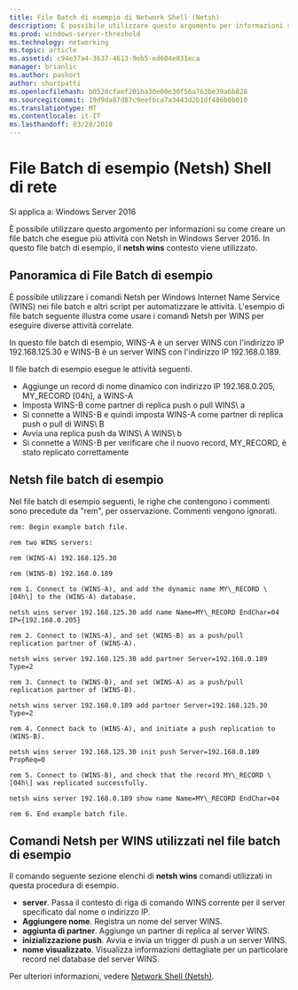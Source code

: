 ```yaml
---
title: File Batch di esempio di Network Shell (Netsh)
description: È possibile utilizzare questo argomento per informazioni su come creare un file batch che esegue più attività di utilizzo di Netsh in Windows Server 2016.
ms.prod: windows-server-threshold
ms.technology: networking
ms.topic: article
ms.assetid: c94e37a4-3637-4613-9eb5-ed604e831eca
manager: brianlic
ms.author: pashort
author: shortpatti
ms.openlocfilehash: b0528cfaef201ba30e00e30f56a763be39a6b828
ms.sourcegitcommit: 19d9da87d87c9eefbca7a3443d2b1df486b0b010
ms.translationtype: MT
ms.contentlocale: it-IT
ms.lasthandoff: 03/28/2018
---
```

# <a name="network-shell-netsh-example-batch-file"></a>File Batch di esempio \(Netsh\) Shell di rete

Si applica a: Windows Server 2016

È possibile utilizzare questo argomento per informazioni su come creare un file batch che esegue più attività con Netsh in Windows Server 2016. In questo file batch di esempio, il **netsh wins** contesto viene utilizzato.

## <a name="example-batch-file-overview"></a>Panoramica di File Batch di esempio

È possibile utilizzare i comandi Netsh per Windows Internet Name Service \(WINS\) nei file batch e altri script per automatizzare le attività. L'esempio di file batch seguente illustra come usare i comandi Netsh per WINS per eseguire diverse attività correlate.

In questo file batch di esempio, WINS\-A è un server WINS con l'indirizzo IP 192.168.125.30 e WINS\-B è un server WINS con l'indirizzo IP 192.168.0.189.

Il file batch di esempio esegue le attività seguenti.

- Aggiunge un record di nome dinamico con indirizzo IP 192.168.0.205, MY\_RECORD \[04h\], a WINS\-A
- Imposta WINS\-B come partner di replica push o pull WINS\ a
- Si connette a WINS\-B e quindi imposta WINS\-A come partner di replica push o pull di WINS\ B
- Avvia una replica push da WINS\ A WINS\ b
- Si connette a WINS\-B per verificare che il nuovo record, MY\_RECORD, è stato replicato correttamente

## <a name="netsh-example-batch-file"></a>Netsh file batch di esempio

Nel file batch di esempio seguenti, le righe che contengono i commenti sono precedute da "rem", per osservazione. Commenti vengono ignorati.

    rem: Begin example batch file.
    
    rem two WINS servers:
    
    rem (WINS-A) 192.168.125.30
    
    rem (WINS-B) 192.168.0.189
    
    rem 1. Connect to (WINS-A), and add the dynamic name MY\_RECORD \[04h\] to the (WINS-A) database.
    
    netsh wins server 192.168.125.30 add name Name=MY\_RECORD EndChar=04 IP={192.168.0.205}
    
    rem 2. Connect to (WINS-A), and set (WINS-B) as a push/pull replication partner of (WINS-A).
    
    netsh wins server 192.168.125.30 add partner Server=192.168.0.189 Type=2
    
    rem 3. Connect to (WINS-B), and set (WINS-A) as a push/pull replication partner of (WINS-B).
    
    netsh wins server 192.168.0.189 add partner Server=192.168.125.30 Type=2
    
    rem 4. Connect back to (WINS-A), and initiate a push replication to (WINS-B).
    
    netsh wins server 192.168.125.30 init push Server=192.168.0.189 PropReq=0
    
    rem 5. Connect to (WINS-B), and check that the record MY\_RECORD \[04h\] was replicated successfully.
    
    netsh wins server 192.168.0.189 show name Name=MY\_RECORD EndChar=04
    
    rem 6. End example batch file.

## <a name="netsh-wins-commands-used-in-the-example-batch-file"></a>Comandi Netsh per WINS utilizzati nel file batch di esempio

Il comando seguente sezione elenchi di **netsh wins** comandi utilizzati in questa procedura di esempio.

- **server**. Passa il contesto di riga di comando WINS corrente per il server specificato dal nome o indirizzo IP.
- **Aggiungere nome**. Registra un nome del server WINS.
- **aggiunta di partner**. Aggiunge un partner di replica al server WINS.
- **inizializzazione push**. Avvia e invia un trigger di push a un server WINS.
- **nome visualizzato**. Visualizza informazioni dettagliate per un particolare record nel database del server WINS.  

Per ulteriori informazioni, vedere [Network Shell (Netsh)](netsh.md).
